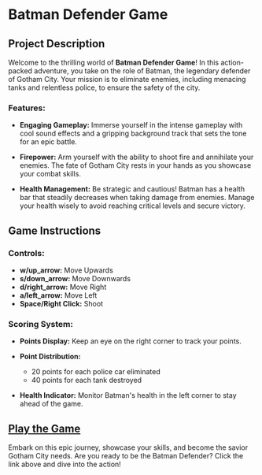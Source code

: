 # Batman Defender Game

## Project Description

Welcome to the thrilling world of **Batman Defender Game**! In this action-packed adventure, you take on the role of Batman, the legendary defender of Gotham City. Your mission is to eliminate enemies, including menacing tanks and relentless police, to ensure the safety of the city.

### Features:

- **Engaging Gameplay:** Immerse yourself in the intense gameplay with cool sound effects and a gripping background track that sets the tone for an epic battle.

- **Firepower:** Arm yourself with the ability to shoot fire and annihilate your enemies. The fate of Gotham City rests in your hands as you showcase your combat skills.

- **Health Management:** Be strategic and cautious! Batman has a health bar that steadily decreases when taking damage from enemies. Manage your health wisely to avoid reaching critical levels and secure victory.

## Game Instructions

### Controls:

- **w/up_arrow:** Move Upwards
- **s/down_arrow:** Move Downwards
- **d/right_arrow:** Move Right
- **a/left_arrow:** Move Left
- **Space/Right Click:** Shoot

### Scoring System:

- **Points Display:** Keep an eye on the right corner to track your points.
  
- **Point Distribution:**
  - 20 points for each police car eliminated
  - 40 points for each tank destroyed

- **Health Indicator:** Monitor Batman's health in the left corner to stay ahead of the game.

## [Play the Game](https://simmer.io/@bhishman/batman-the-defender)

Embark on this epic journey, showcase your skills, and become the savior Gotham City needs. Are you ready to be the Batman Defender? Click the link above and dive into the action!
